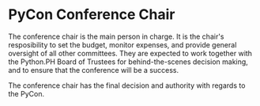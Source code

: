 # PyCon Conference Chair

The conference chair is the main person in charge. It is the chair's resposibility to set the budget, monitor expenses, and provide general oversight of all other committees. They are expected to work together with the Python.PH Board of Trustees for behind-the-scenes decision making, and to ensure that the conference will be a success.

The conference chair has the final decision and authority with regards to the PyCon.

